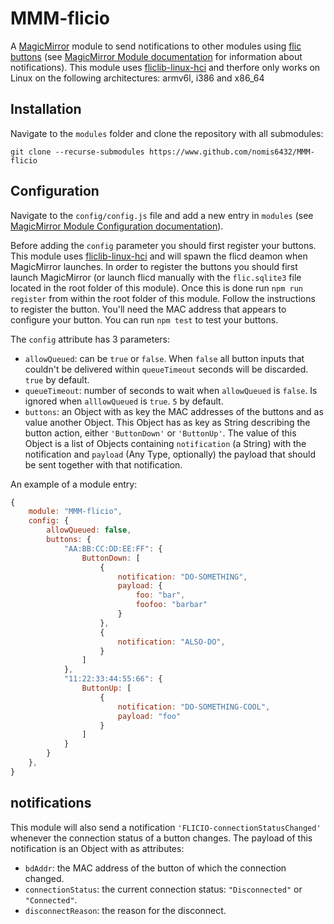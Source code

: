 # MMM-flicio

A [MagicMirror](https://magicmirror.builders/) module to send notifications to other modules using [flic buttons](flic.io) (see [MagicMirror Module documentation](https://docs.magicmirror.builders/development/core-module-file.html) for information about notifications). This module uses [fliclib-linux-hci](https://github.com/50ButtonsEach/fliclib-linux-hci) and therfore only works on Linux on the following architectures: armv6l, i386 and x86_64

## Installation

Navigate to the `modules` folder and clone the repository with all submodules:

`git clone --recurse-submodules https://www.github.com/nomis6432/MMM-flicio`

## Configuration

Navigate to the `config/config.js` file and add a new entry in `modules` (see [MagicMirror Module Configuration documentation](https://docs.magicmirror.builders/modules/configuration.html)).

Before adding the `config` parameter you should first register your buttons. This module uses [fliclib-linux-hci](https://github.com/50ButtonsEach/fliclib-linux-hci) and will spawn the flicd deamon when MagicMirror launches. In order to register the buttons you should first launch MagicMirror (or launch flicd manually with the `flic.sqlite3` file located in the root folder of this module). Once this is done run `npm run register` from within the root folder of this module. Follow the instructions to register the button. You'll need the MAC address that appears to configure your button. You can run `npm test` to test your buttons.

The `config` attribute has 3 parameters:

* `allowQueued`: can be `true` or `false`. When `false` all button inputs that couldn't be delivered within `queueTimeout` seconds will be discarded. `true` by default.
* `queueTimeout`: number of seconds to wait when `allowQueued` is `false`. Is ignored when `alllowQueued` is `true`. `5` by default.
* `buttons`: an Object with as key the MAC addresses of the buttons and as value another Object. This Object has as key as String describing the button action, either `'ButtonDown'` or `'ButtonUp'`. The value of this Object is a list of Objects containing `notification` (a String) with the notification and `payload` (Any Type, optionally) the payload that should be sent together with that notification.

An example of a module entry:

```js
{
	module: "MMM-flicio",
	config: {
		allowQueued: false,
		buttons: {
			"AA:BB:CC:DD:EE:FF": {
				ButtonDown: [
					{
						notification: "DO-SOMETHING",
						payload: {
							foo: "bar",
							foofoo: "barbar"
						}
					},
					{
						notification: "ALSO-DO",
					}
				]
			},
			"11:22:33:44:55:66": {
				ButtonUp: [
					{
						notification: "DO-SOMETHING-COOL",
						payload: "foo"
					}
				]
			}
		}
	},
}
```
## notifications

This module will also send a notification `'FLICIO-connectionStatusChanged'` whenever the connection status of a button changes. The payload of this notification is an Object with as attributes:

* `bdAddr`: the MAC address of the button of which the connection changed.
* `connectionStatus`: the current connection status: `"Disconnected"` or `"Connected"`.
* `disconnectReason`: the reason for the disconnect.
